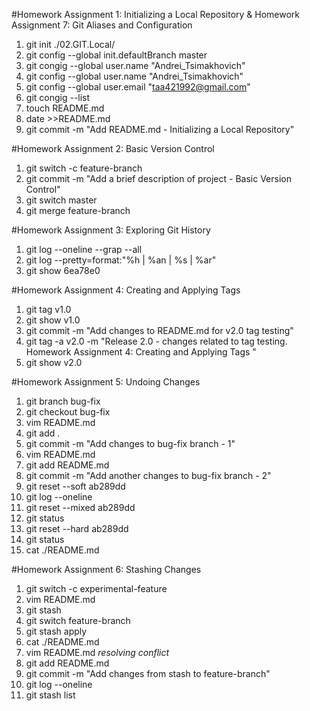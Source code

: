 #Homework Assignment 1: Initializing a Local Repository & Homework Assignment 7: Git Aliases and Configuration
1. git init ./02.GIT.Local/
2. git config --global init.defaultBranch master
3. git congig --global user.name "Andrei_Tsimakhovich"
4. git config --global user.name "Andrei_Tsimakhovich"
5. git config --global user.email "taa421992@gmail.com"
6. git congig --list
7. touch README.md
8. date >>README.md
9. git commit -m "Add README.md - Initializing a Local Repository"

#Homework Assignment 2: Basic Version Control
1. git switch -c feature-branch
2. git commit -m "Add a brief description of project - Basic Version Control"
3. git switch master
4. git merge feature-branch

#Homework Assignment 3: Exploring Git History
1. git log --oneline --grap --all
2. git log --pretty=format:"%h | %an | %s | %ar"
3. git show 6ea78e0

#Homework Assignment 4: Creating and Applying Tags
1. git tag v1.0
2. git show v1.0
3. git commit -m "Add changes to README.md for v2.0 tag testing"
4. git tag -a v2.0 -m "Release 2.0 - changes related to tag testing. Homework Assignment 4: Creating and Applying Tags "
5. git show v2.0

#Homework Assignment 5: Undoing Changes
1. git branch bug-fix
2. git checkout bug-fix
3. vim README.md
4. git add .
5. git commit -m "Add changes to bug-fix branch - 1"
6. vim README.md
7. git add README.md
8. git commit -m "Add another changes to bug-fix branch - 2"
9. git reset --soft ab289dd
10. git log --oneline
11. git reset --mixed ab289dd
12. git status
13. git reset --hard ab289dd
14. git status
15. cat ./README.md

#Homework Assignment 6: Stashing Changes
1. git switch -c experimental-feature
2. vim README.md
3. git stash
4. git switch feature-branch
5. git stash apply
6. cat ./README.md
7. vim README.md *resolving conflict*
8. git add README.md
9. git commit -m "Add changes from stash to feature-branch"
10. git log --oneline
11. git stash list
